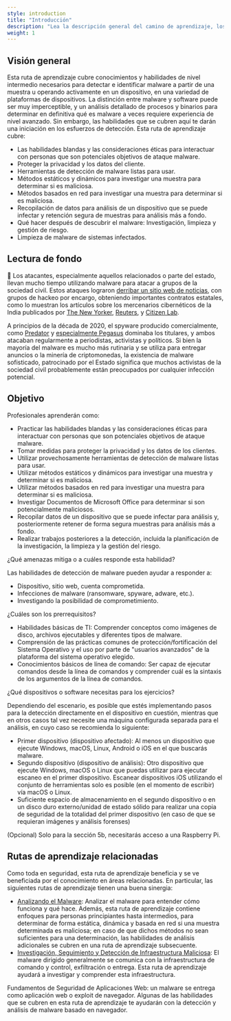 ```yaml
---
style: introduction
title: "Introducción"
description: "Lea la descripción general del camino de aprendizaje, los objetivos, las amenazas asociadas y los requisitos previos."
weight: 1
---
```


## Visión general

Esta ruta de aprendizaje cubre conocimientos y habilidades de nivel intermedio necesarios para detectar e identificar malware a partir de una muestra u operando activamente en un dispositivo, en una variedad de plataformas de dispositivos. La distinción entre malware y software puede ser muy imperceptible, y un análisis detallado de procesos y binarios para determinar en definitiva qué es malware a veces requiere experiencia de nivel avanzado. Sin embargo, las habilidades que se cubren aquí te darán una iniciación en los esfuerzos de detección. Esta ruta de aprendizaje cubre:

- Las habilidades blandas y las consideraciones éticas para interactuar con personas que son potenciales objetivos de ataque malware.
- Proteger la privacidad y los datos del cliente.
- Herramientas de detección de malware listas para usar.
- Métodos estáticos y dinámicos para investigar una muestra para determinar si es maliciosa.
- Métodos basados ​​en red para investigar una muestra para determinar si es maliciosa.
- Recopilación de datos para análisis de un dispositivo que se puede infectar y retención segura de muestras para análisis más a fondo.
- Qué hacer después de descubrir el malware: Investigación, limpieza y gestión de riesgo.
- Limpieza de malware de sistemas infectados.

## Lectura de fondo

📕 Los atacantes, especialmente aquellos relacionados o parte del estado, llevan mucho tiempo utilizando malware para atacar a grupos de la sociedad civil. Estos ataques lograron [derribar un sitio web de noticias](https://www.amnesty.org/en/latest/research/2016/12/how-a-hacking-campaign-helped-shut-down-an-award-winning-news-site/), con grupos de hackeo por encargo, obteniendo importantes contratos estatales, como lo muestran los artículos sobre los mercenarios cibernéticos de la India publicados por [The New Yorker](https://www.newyorker.com/news/annals-of-crime/a-confession-exposes-indias-secret-hacking-industry), [Reuters](https://www.reuters.com/investigates/special-report/usa-hackers-litigation/), y [Citizen Lab](https://citizenlab.ca/2020/06/dark-basin-uncovering-a-massive-hack-for-hire-operation/).

A principios de la década de 2020, el spyware producido comercialmente, como [Predator](https://eic.network/projects/predator-files.html) y [especialmente Pegasus](https://www.amnesty.org/en/latest/news/2022/03/the-pegasus-project-how-amnesty-tech-uncovered-the-spyware-scandal-new-video/) dominaba los titulares, y ambos atacaban regularmente a periodistas, activistas y políticos. Si bien la mayoría del malware es mucho más rutinaria y se utiliza para entregar anuncios o la minería de criptomonedas, la existencia de malware sofisticado, patrocinado por el Estado significa que muchos activistas de la sociedad civil probablemente están preocupados por cualquier infección potencial.

## Objetivo

Profesionales aprenderán como:

- Practicar las habilidades blandas y las consideraciones éticas para interactuar con personas que son potenciales objetivos de ataque malware.
- Tomar medidas para proteger la privacidad y los datos de los clientes.
- Utilizar provechosamente herramientas de detección de malware listas para usar.
- Utilizar métodos estáticos y dinámicos para investigar una muestra y determinar si es maliciosa.
- Utilizar métodos basados ​​en red para investigar una muestra para determinar si es maliciosa.
- Investigar Documentos de Microsoft Office para determinar si son potencialmente maliciosos.
- Recopilar datos de un dispositivo que se puede infectar para análisis y, posteriormente retener de forma segura muestras para análisis más a fondo.
- Realizar trabajos posteriores a la detección, incluida la planificación de la investigación, la limpieza y la gestión del riesgo.

¿Qué amenazas mitiga o a cuáles responde esta habilidad?

Las habilidades de detección de malware pueden ayudar a responder a:

- Dispositivo, sitio web, cuenta comprometida.
- Infecciones de malware (ransomware, spyware, adware, etc.).
- Investigando la posibilidad de comprometimiento.

¿Cuáles son los prerrequisitos?

- Habilidades básicas de TI: Comprender conceptos como imágenes de disco, archivos ejecutables y diferentes tipos de malware.
- Comprensión de las prácticas comunes de protección/fortificación del Sistema Operativo y el uso por parte de "usuarios avanzados" de la plataforma del sistema operativo elegido.
- Conocimientos básicos de línea de comando: Ser capaz de ejecutar comandos desde la línea de comandos y comprender cuál es la sintaxis de los argumentos de la línea de comandos.

¿Qué dispositivos o software necesitas para los ejercicios?

Dependiendo del escenario, es posible que estés implementando pasos para la detección directamente en el dispositivo en cuestión, mientras que en otros casos tal vez necesite una máquina configurada separada para el análisis, en cuyo caso se recomienda lo siguiente:

- Primer dispositivo (dispositivo afectado): Al menos un dispositivo que ejecute Windows, macOS, Linux, Android o iOS en el que buscarás malware.
- Segundo dispositivo (dispositivo de análisis): Otro dispositivo que ejecute Windows, macOS o Linux que puedas utilizar para ejecutar escaneo en el primer dispositivo. Escanear dispositivos iOS utilizando el conjunto de herramientas solo es posible (en el momento de escribir) vía macOS o Linux.
- Suficiente espacio de almacenamiento en el segundo dispositivo o en un disco duro externo/unidad de estado sólido para realizar una copia de seguridad de la totalidad del primer dispositivo (en caso de que se requieran imágenes y análisis forenses)

(Opcional) Solo para la sección 5b, necesitarás acceso a una Raspberry Pi.

## Rutas de aprendizaje relacionadas

Como toda en seguridad, esta ruta de aprendizaje beneficia y se ve beneficiada por el conocimiento en áreas relacionadas. En particular, las siguientes rutas de aprendizaje tienen una buena sinergia:

- [Analizando el Malware](/es/learning-path/3/): Analizar el malware para entender cómo funciona y qué hace. Además, esta ruta de aprendizaje contiene enfoques para personas principiantes hasta intermedios, para determinar de forma estática, dinámica y basada en red si una muestra determinada es maliciosa; en caso de que dichos métodos no sean suficientes para una determinación, las habilidades de análisis adicionales se cubren en una ruta de aprendizaje subsecuente.
- [Investigación, Seguimiento y Detección de Infraestructura Maliciosa](/es/learning-path/1/): El malware dirigido generalmente se comunica con la infraestructura de comando y control, exfiltración o entrega. Esta ruta de aprendizaje ayudará a investigar y comprender esta infraestructura.

Fundamentos de Seguridad de Aplicaciones Web: un malware se entrega como aplicación web o exploit de navegador. Algunas de las habilidades que se cubren en esta ruta de aprendizaje te ayudarán con la detección y análisis de malware basado en navegador.
